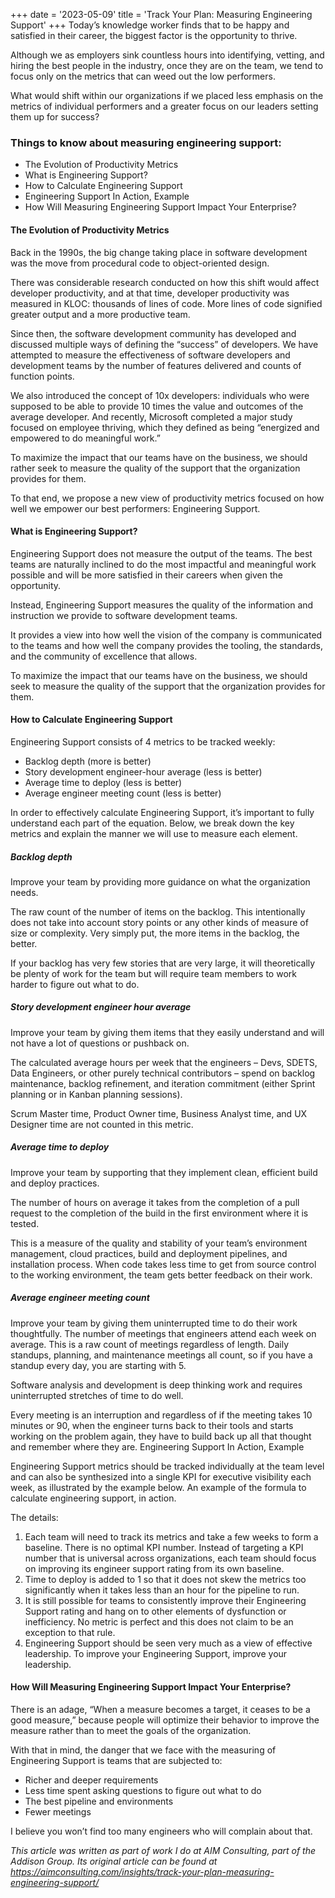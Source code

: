 +++
date = '2023-05-09'
title = 'Track Your Plan: Measuring Engineering Support'
+++
Today’s knowledge worker finds that to be happy and satisfied in their career, the biggest factor is the opportunity to thrive.

Although we as employers sink countless hours into identifying, vetting, and hiring the best people in the industry, once they are on the team, we tend to focus only on the metrics that can weed out the low performers.

What would shift within our organizations if we placed less emphasis on the metrics of individual performers and a greater focus on our leaders setting them up for success?

### Things to know about measuring engineering support:

* The Evolution of Productivity Metrics
* What is Engineering Support?
* How to Calculate Engineering Support
* Engineering Support In Action, Example
* How Will Measuring Engineering Support Impact Your Enterprise?

#### The Evolution of Productivity Metrics

Back in the 1990s, the big change taking place in software development was the move from procedural code to object-oriented design.

There was considerable research conducted on how this shift would affect developer productivity, and at that time, developer productivity was measured in KLOC: thousands of lines of code. More lines of code signified greater output and a more productive team.

Since then, the software development community has developed and discussed multiple ways of defining the “success” of developers. We have attempted to measure the effectiveness of software developers and development teams by the number of features delivered and counts of function points.

We also introduced the concept of 10x developers: individuals who were supposed to be able to provide 10 times the value and outcomes of the average developer. And recently, Microsoft completed a major study focused on employee thriving, which they defined as being “energized and empowered to do meaningful work.”

To maximize the impact that our teams have on the business, we should rather seek to measure the quality of the support that the organization provides for them.

To that end, we propose a new view of productivity metrics focused on how well we empower our best performers: Engineering Support.
#### What is Engineering Support?

Engineering Support does not measure the output of the teams. The best teams are naturally inclined to do the most impactful and meaningful work possible and will be more satisfied in their careers when given the opportunity.

Instead, Engineering Support measures the quality of the information and instruction we provide to software development teams.

It provides a view into how well the vision of the company is communicated to the teams and how well the company provides the tooling, the standards, and the community of excellence that allows.

To maximize the impact that our teams have on the business, we should seek to measure the quality of the support that the organization provides for them.
#### How to Calculate Engineering Support

Engineering Support consists of 4 metrics to be tracked weekly:

* Backlog depth (more is better)
* Story development engineer-hour average (less is better)
* Average time to deploy (less is better)
* Average engineer meeting count (less is better)

In order to effectively calculate Engineering Support, it’s important to fully understand each part of the equation. Below, we break down the key metrics and explain the manner we will use to measure each element.
##### Backlog depth

Improve your team by providing more guidance on what the organization needs.

The raw count of the number of items on the backlog. This intentionally does not take into account story points or any other kinds of measure of size or complexity. Very simply put, the more items in the backlog, the better.

If your backlog has very few stories that are very large, it will theoretically be plenty of work for the team but will require team members to work harder to figure out what to do.
##### Story development engineer hour average

Improve your team by giving them items that they easily understand and will not have a lot of questions or pushback on.

The calculated average hours per week that the engineers – Devs, SDETS, Data Engineers, or other purely technical contributors – spend on backlog maintenance, backlog refinement, and iteration commitment (either Sprint planning or in Kanban planning sessions).

Scrum Master time, Product Owner time, Business Analyst time, and UX Designer time are not counted in this metric.
##### Average time to deploy

Improve your team by supporting that they implement clean, efficient build and deploy practices.

The number of hours on average it takes from the completion of a pull request to the completion of the build in the first environment where it is tested.

This is a measure of the quality and stability of your team’s environment management, cloud practices, build and deployment pipelines, and installation process. When code takes less time to get from source control to the working environment, the team gets better feedback on their work.
##### Average engineer meeting count

Improve your team by giving them uninterrupted time to do their work thoughtfully.
The number of meetings that engineers attend each week on average. This is a raw count of meetings regardless of length. Daily standups, planning, and maintenance meetings all count, so if you have a standup every day, you are starting with 5.

Software analysis and development is deep thinking work and requires uninterrupted stretches of time to do well.

Every meeting is an interruption and regardless of if the meeting takes 10 minutes or 90, when the engineer turns back to their tools and starts working on the problem again, they have to build back up all that thought and remember where they are.
Engineering Support In Action, Example

Engineering Support metrics should be tracked individually at the team level and can also be synthesized into a single KPI for executive visibility each week, as illustrated by the example below.
An example of the formula to calculate engineering support, in action.

The details:

1. Each team will need to track its metrics and take a few weeks to form a baseline. There is no optimal KPI number. Instead of targeting a KPI number that is universal across organizations, each team should focus on improving its engineer support rating from its own baseline.
1. Time to deploy is added to 1 so that it does not skew the metrics too significantly when it takes less than an hour for the pipeline to run.
1. It is still possible for teams to consistently improve their Engineering Support rating and hang on to other elements of dysfunction or inefficiency. No metric is perfect and this does not claim to be an exception to that rule.
1. Engineering Support should be seen very much as a view of effective leadership. To improve your Engineering Support, improve your leadership.


#### How Will Measuring Engineering Support Impact Your Enterprise?

There is an adage, “When a measure becomes a target, it ceases to be a good measure,” because people will optimize their behavior to improve the measure rather than to meet the goals of the organization.

With that in mind, the danger that we face with the measuring of Engineering Support is teams that are subjected to:

* Richer and deeper requirements
* Less time spent asking questions to figure out what to do
* The best pipeline and environments
* Fewer meetings

I believe you won’t find too many engineers who will complain about that.

*This article was written as part of work I do at AIM Consulting, part of the Addison Group. Its original article can be found at https://aimconsulting.com/insights/track-your-plan-measuring-engineering-support/*
